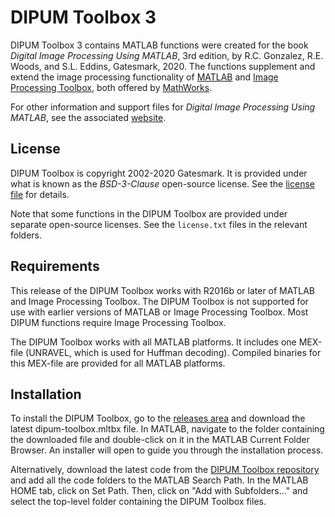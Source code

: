 # DIPUM Toolbox 3

DIPUM Toolbox 3 contains MATLAB functions were created for the book *Digital Image Processing Using MATLAB*, 3rd edition, by R.C. Gonzalez, R.E. Woods, and S.L. Eddins, Gatesmark, 2020.  The functions supplement and extend the image processing functionality of [MATLAB](https://www.mathworks.com/products/matlab.html) and [Image Processing Toolbox](https://www.mathworks.com/products/image.html), 
both offered by [MathWorks](https://mathworks.com).

For other information and support files for *Digital Image Processing Using MATLAB*, see the associated [website](http://imageprocessingplace.com).

## License

DIPUM Toolbox is copyright 2002-2020 Gatesmark. It is provided under what is known as the *BSD-3-Clause* open-source license. See the [license file](https://github.com/dipum/dipum-toolbox/blob/master/LICENSE.txt) for details.

Note that some functions in the DIPUM Toolbox are provided under separate open-source licenses. See the `license.txt` files in the relevant folders.

## Requirements

This release of the DIPUM Toolbox works with R2016b or later of MATLAB and Image Processing Toolbox.  The DIPUM Toolbox is not supported for use with earlier versions of MATLAB or Image Processing Toolbox. Most DIPUM functions require Image Processing Toolbox.

The DIPUM Toolbox works with all MATLAB platforms.  It includes one MEX-file (UNRAVEL, which is used for Huffman decoding).  Compiled binaries for this MEX-file are provided for all MATLAB platforms.

## Installation

To install the DIPUM Toolbox, go to the [releases area](https://github.com/dipum/dipum-toolbox/releases) and download the latest dipum-toolbox.mltbx file. In MATLAB, navigate to the folder containing the downloaded file and double-click on it in the MATLAB Current Folder Browser. An installer will open to guide you through the installation process.

Alternatively, download the latest code from the [DIPUM Toolbox
repository](https://github.com/dipum/dipum-toolbox) and add all the
code folders to the MATLAB Search Path. In the MATLAB HOME tab, click
on Set Path. Then, click on "Add with Subfolders..." and select the
top-level folder containing the DIPUM Toolbox files.
